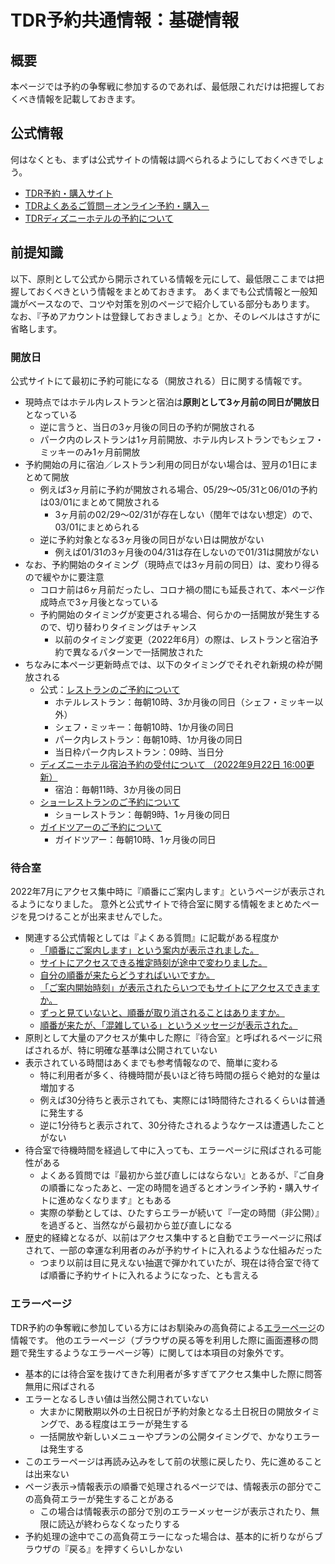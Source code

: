 # TDR予約共通情報：基礎情報

## 概要
本ページでは予約の争奪戦に参加するのであれば、最低限これだけは把握しておくべき情報を記載しておきます。


## 公式情報
何はなくとも、まずは公式サイトの情報は調べられるようにしておくべきでしょう。

* [TDR予約・購入サイト](https://reserve.tokyodisneyresort.jp/)
* [TDRよくあるご質問－オンライン予約・購入－](https://faq.tokyodisneyresort.jp/reserve/)
* [TDRディズニーホテルの予約について](https://www.tokyodisneyresort.jp/hotel/topics/info/operation/reservation.html)

## 前提知識

以下、原則として公式から開示されている情報を元にして、最低限ここまでは把握しておくべきという情報をまとめておきます。
あくまでも公式情報と一般知識がベースなので、コツや対策を別のページで紹介している部分もあります。
なお、『予めアカウントは登録しておきましょう』とか、そのレベルはさすがに省略します。

### 開放日

公式サイトにて最初に予約可能になる（開放される）日に関する情報です。

* 現時点ではホテル内レストランと宿泊は**原則として3ヶ月前の同日が開放日**となっている
    * 逆に言うと、当日の3ヶ月後の同日の予約が開放される
    * パーク内のレストランは1ヶ月前開放、ホテル内レストランでもシェフ・ミッキーのみ1ヶ月前開放
* 予約開始の月に宿泊／レストラン利用の同日がない場合は、翌月の1日にまとめて開放
    * 例えば3ヶ月前に予約が開放される場合、05/29～05/31と06/01の予約は03/01にまとめて開放される
        * 3ヶ月前の02/29～02/31が存在しない（閏年ではない想定）ので、03/01にまとめられる
    * 逆に予約対象となる3ヶ月後の同日がない日は開放がない
        * 例えば01/31の3ヶ月後の04/31は存在しないので01/31は開放がない
* なお、予約開始のタイミング（現時点では3ヶ月前の同日）は、変わり得るので緩やかに要注意
    * コロナ前は6ヶ月前だったし、コロナ禍の間にも延長されて、本ページ作成時点で3ヶ月後となっている
    * 予約開始のタイミングが変更される場合、何らかの一括開放が発生するので、切り替わりタイミングはチャンス
        * 以前のタイミング変更（2022年6月）の際は、レストランと宿泊予約で異なるパターンで一括開放された
* ちなみに本ページ更新時点では、以下のタイミングでそれぞれ新規の枠が開放される
    * 公式：[レストランのご予約について](https://reserve.tokyodisneyresort.jp/about/restaurant_01)
        * ホテルレストラン：毎朝10時、3か月後の同日（シェフ・ミッキー以外）
        * シェフ・ミッキー：毎朝10時、1か月後の同日
        * パーク内レストラン：毎朝10時、1か月後の同日
        * 当日枠パーク内レストラン：09時、当日分
    * [ディズニーホテル宿泊予約の受付について （2022年9月22日 16:00更新）](https://reserve.tokyodisneyresort.jp/info/detail/1880/)
        * 宿泊：毎朝11時、3か月後の同日
    * [ショーレストランのご予約について](https://reserve.tokyodisneyresort.jp/about/showrestaurant_01)
        * ショーレストラン：毎朝9時、1ヶ月後の同日
    * [ガイドツアーのご予約について](https://reserve.tokyodisneyresort.jp/about/guidetour_01)
        * ガイドツアー：毎朝10時、1ヶ月後の同日

### 待合室

2022年7月にアクセス集中時に『順番にご案内します』というページが表示されるようになりました。
意外と公式サイトで待合室に関する情報をまとめたページを見つけることが出来ませんでした。

* 関連する公式情報としては『よくある質問』に記載がある程度か
    * [「順番にご案内します」という案内が表示されました。](https://faq.tokyodisneyresort.jp/reserve/faq_detail.html?id=23679)
    * [サイトにアクセスできる推定時刻が途中で変わりました。](https://faq.tokyodisneyresort.jp/reserve/faq_detail.html?id=23680)
    * [自分の順番が来たらどうすればいいですか。](https://faq.tokyodisneyresort.jp/reserve/faq_detail.html?id=23683)
    * [「ご案内開始時刻」が表示されたらいつでもサイトにアクセスできますか。](https://faq.tokyodisneyresort.jp/reserve/faq_detail.html?id=23682)
    * [ずっと見ていないと、順番が取り消されることはありますか。](https://faq.tokyodisneyresort.jp/reserve/faq_detail.html?id=23681)
    * [順番が来たが、「混雑している」というメッセージが表示された。](https://faq.tokyodisneyresort.jp/reserve/faq_detail.html?id=23684)
* 原則として大量のアクセスが集中した際に『待合室』と呼ばれるページに飛ばされるが、特に明確な基準は公開されていない
* 表示されている時間はあくまでも参考情報なので、簡単に変わる
    * 特に利用者が多く、待機時間が長いほど待ち時間の揺らぐ絶対的な量は増加する
    * 例えば30分待ちと表示されても、実際には1時間待たされるくらいは普通に発生する
    * 逆に1分待ちと表示されて、30分待たされるようなケースは遭遇したことがない
* 待合室で待機時間を経過して中に入っても、エラーページに飛ばされる可能性がある
    * よくある質問では『最初から並び直しにはならない』とあるが、『ご自身の順番になったあと、一定の時間を過ぎるとオンライン予約・購入サイトに進めなくなります』ともある
    * 実際の挙動としては、ひたすらエラーが続いて『一定の時間（非公開）』を過ぎると、当然ながら最初から並び直しになる
* 歴史的経緯となるが、以前はアクセス集中すると自動でエラーページに飛ばされて、一部の幸運な利用者のみが予約サイトに入れるような仕組みだった
    * つまり以前は目に見えない抽選で弾かれていたが、現在は待合室で待てば順番に予約サイトに入れるようになった、とも言える


### エラーページ

TDR予約の争奪戦に参加している方にはお馴染みの高負荷による[エラーページ](https://reserve.tokyodisneyresort.jp/fo/index.html)の情報です。
他のエラーページ（ブラウザの戻る等を利用した際に画面遷移の問題で発生するようなエラーページ等）に関しては本項目の対象外です。

* 基本的には待合室を抜けてきた利用者が多すぎてアクセス集中した際に問答無用に飛ばされる
* エラーとなるしきい値は当然公開されていない
    * 大まかに閑散期以外の土日祝日が予約対象となる土日祝日の開放タイミングで、ある程度はエラーが発生する
    * 一括開放や新しいメニューやプランの公開タイミングで、かなりエラーは発生する
* このエラーページは再読み込みをして前の状態に戻したり、先に進めることは出来ない
* ページ表示→情報表示の順番で処理されるページでは、情報表示の部分でこの高負荷エラーが発生することがある
    * この場合は情報表示の部分で別のエラーメッセージが表示されたり、無限に読込が終わらなくなったりする
* 予約処理の途中でこの高負荷エラーになった場合は、基本的に祈りながらブラウザの『戻る』を押すくらいしかない
